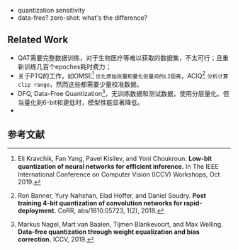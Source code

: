 - quantization sensitivity
- data-free? zero-shot: what's the difference?



## Related Work

- QAT需要完整数据训练，对于生物医疗等难以获取的数据集，不太可行；且重新训练几百个epoches耗时费力；
- 关于PTQ的工作，如OMSE[^1] `优化原始张量和量化张量间的L2距离`，ACIQ[^2] `分析计算clip range`，然而这些都需要少量校准数据。
- DFQ, Data-Free Quantization[^3]，无训练数据和测试数据，使用分层量化。但当量化到6-bit和更低时，模型性能显著降低。
- 



## 参考文献

[^1]: Eli Kravchik, Fan Yang, Pavel Kisilev, and Yoni Choukroun. **Low-bit quantization of neural networks for efﬁcient inference.** In The IEEE International Conference on Computer Vision (ICCV) Workshops, Oct 2019.
[^2]: Ron Banner, Yury Nahshan, Elad Hoffer, and Daniel Soudry. **Post training 4-bit quantization of convolution networks for rapid-deployment.** CoRR, abs/1810.05723, 1(2), 2018.

[^3]: Markus Nagel, Mart van Baalen, Tijmen Blankevoort, and Max Welling. **Data-free quantization through weight equalization and bias correction.** ICCV, 2019.